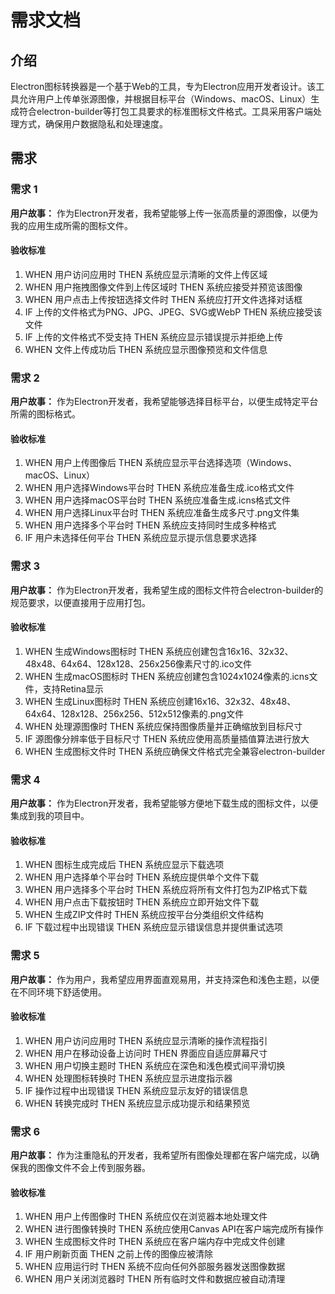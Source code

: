 # 需求文档

## 介绍

Electron图标转换器是一个基于Web的工具，专为Electron应用开发者设计。该工具允许用户上传单张源图像，并根据目标平台（Windows、macOS、Linux）生成符合electron-builder等打包工具要求的标准图标文件格式。工具采用客户端处理方式，确保用户数据隐私和处理速度。

## 需求

### 需求 1

**用户故事：** 作为Electron开发者，我希望能够上传一张高质量的源图像，以便为我的应用生成所需的图标文件。

#### 验收标准

1. WHEN 用户访问应用时 THEN 系统应显示清晰的文件上传区域
2. WHEN 用户拖拽图像文件到上传区域时 THEN 系统应接受并预览该图像
3. WHEN 用户点击上传按钮选择文件时 THEN 系统应打开文件选择对话框
4. IF 上传的文件格式为PNG、JPG、JPEG、SVG或WebP THEN 系统应接受该文件
5. IF 上传的文件格式不受支持 THEN 系统应显示错误提示并拒绝上传
6. WHEN 文件上传成功后 THEN 系统应显示图像预览和文件信息

### 需求 2

**用户故事：** 作为Electron开发者，我希望能够选择目标平台，以便生成特定平台所需的图标格式。

#### 验收标准

1. WHEN 用户上传图像后 THEN 系统应显示平台选择选项（Windows、macOS、Linux）
2. WHEN 用户选择Windows平台时 THEN 系统应准备生成.ico格式文件
3. WHEN 用户选择macOS平台时 THEN 系统应准备生成.icns格式文件
4. WHEN 用户选择Linux平台时 THEN 系统应准备生成多尺寸.png文件集
5. WHEN 用户选择多个平台时 THEN 系统应支持同时生成多种格式
6. IF 用户未选择任何平台 THEN 系统应显示提示信息要求选择

### 需求 3

**用户故事：** 作为Electron开发者，我希望生成的图标文件符合electron-builder的规范要求，以便直接用于应用打包。

#### 验收标准

1. WHEN 生成Windows图标时 THEN 系统应创建包含16x16、32x32、48x48、64x64、128x128、256x256像素尺寸的.ico文件
2. WHEN 生成macOS图标时 THEN 系统应创建包含1024x1024像素的.icns文件，支持Retina显示
3. WHEN 生成Linux图标时 THEN 系统应创建16x16、32x32、48x48、64x64、128x128、256x256、512x512像素的.png文件
4. WHEN 处理源图像时 THEN 系统应保持图像质量并正确缩放到目标尺寸
5. IF 源图像分辨率低于目标尺寸 THEN 系统应使用高质量插值算法进行放大
6. WHEN 生成图标文件时 THEN 系统应确保文件格式完全兼容electron-builder

### 需求 4

**用户故事：** 作为Electron开发者，我希望能够方便地下载生成的图标文件，以便集成到我的项目中。

#### 验收标准

1. WHEN 图标生成完成后 THEN 系统应显示下载选项
2. WHEN 用户选择单个平台时 THEN 系统应提供单个文件下载
3. WHEN 用户选择多个平台时 THEN 系统应将所有文件打包为ZIP格式下载
4. WHEN 用户点击下载按钮时 THEN 系统应立即开始文件下载
5. WHEN 生成ZIP文件时 THEN 系统应按平台分类组织文件结构
6. IF 下载过程中出现错误 THEN 系统应显示错误信息并提供重试选项

### 需求 5

**用户故事：** 作为用户，我希望应用界面直观易用，并支持深色和浅色主题，以便在不同环境下舒适使用。

#### 验收标准

1. WHEN 用户访问应用时 THEN 系统应显示清晰的操作流程指引
2. WHEN 用户在移动设备上访问时 THEN 界面应自适应屏幕尺寸
3. WHEN 用户切换主题时 THEN 系统应在深色和浅色模式间平滑切换
4. WHEN 处理图标转换时 THEN 系统应显示进度指示器
5. IF 操作过程中出现错误 THEN 系统应显示友好的错误信息
6. WHEN 转换完成时 THEN 系统应显示成功提示和结果预览

### 需求 6

**用户故事：** 作为注重隐私的开发者，我希望所有图像处理都在客户端完成，以确保我的图像文件不会上传到服务器。

#### 验收标准

1. WHEN 用户上传图像时 THEN 系统应仅在浏览器本地处理文件
2. WHEN 进行图像转换时 THEN 系统应使用Canvas API在客户端完成所有操作
3. WHEN 生成图标文件时 THEN 系统应在客户端内存中完成文件创建
4. IF 用户刷新页面 THEN 之前上传的图像应被清除
5. WHEN 应用运行时 THEN 系统不应向任何外部服务器发送图像数据
6. WHEN 用户关闭浏览器时 THEN 所有临时文件和数据应被自动清理
